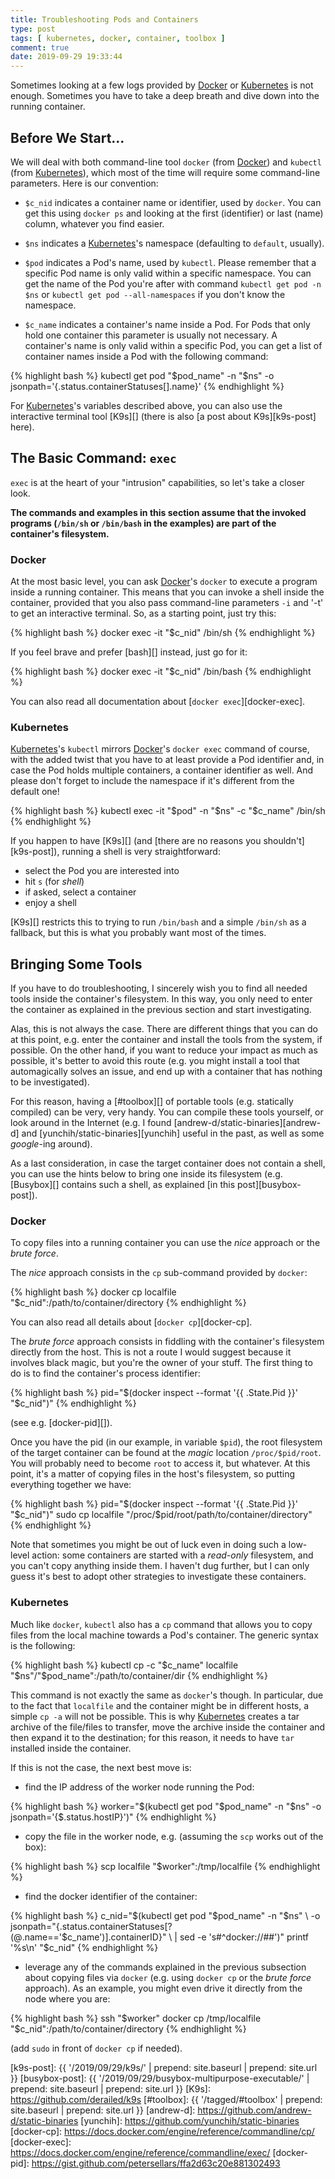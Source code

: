 ```yaml
---
title: Troubleshooting Pods and Containers
type: post
tags: [ kubernetes, docker, container, toolbox ]
comment: true
date: 2019-09-29 19:33:44
---
```


Sometimes looking at a few logs provided by [Docker][] or [Kubernetes][]
is not enough. Sometimes you have to take a deep breath and dive down
into the running container.


## Before We Start...

We will deal with both command-line tool `docker` (from [Docker][]) and
`kubectl` (from [Kubernetes][]), which most of the time will require
some command-line parameters. Here is our convention:

- `$c_nid` indicates a container name or identifier, used by `docker`.
  You can get this using `docker ps` and looking at the first
  (identifier) or last (name) column, whatever you find easier.

- `$ns` indicates a [Kubernetes][]'s namespace (defaulting to `default`,
  usually).

- `$pod` indicates a Pod's name, used by `kubectl`. Please remember
  that a specific Pod name is only valid within a specific namespace.
  You can get the name of the Pod you're after with command `kubectl get
  pod -n $ns` or `kubectl get pod --all-namespaces` if you don't know
  the namespace.

- `$c_name` indicates a container's name inside a Pod. For Pods that
  only hold one container this parameter is usually not necessary. A
  container's name is only valid within a specific Pod, you can get a
  list of container names inside a Pod with the following command:

{% highlight bash %}
kubectl get pod "$pod_name" -n "$ns" -o jsonpath='{.status.containerStatuses[].name}'
{% endhighlight %}

For [Kubernetes][]'s variables described above, you can also use the
interactive terminal tool [K9s][] (there is also [a post about
K9s][k9s-post] here).


## The Basic Command: `exec`

`exec` is at the heart of your "intrusion" capabilities, so let's take a
closer look.

**The commands and examples in this section assume that the invoked
programs (`/bin/sh` or `/bin/bash` in the examples) are part of the
container's filesystem.**

### Docker

At the most basic level, you can ask [Docker][]'s `docker` to execute a
program inside a running container. This means that you can invoke a
shell inside the container, provided that you also pass command-line
parameters `-i` and '-t' to get an interactive terminal. So, as a
starting point, just try this:

{% highlight bash %}
docker exec -it "$c_nid" /bin/sh
{% endhighlight %}

If you feel brave and prefer [bash][] instead, just go for it:

{% highlight bash %}
docker exec -it "$c_nid" /bin/bash
{% endhighlight %}

You can also read all documentation about [`docker exec`][docker-exec].

### Kubernetes

[Kubernetes][]'s `kubectl` mirrors [Docker][]'s `docker exec` command of
course, with the added twist that you have to at least provide a Pod
identifier and, in case the Pod holds multiple containers, a container
identifier as well.  And please don't forget to include the namespace if
it's different from the default one!

{% highlight bash %}
kubectl exec -it "$pod" -n "$ns" -c "$c_name" /bin/sh
{% endhighlight %}

If you happen to have [K9s][] (and [there are no reasons you
shouldn't][k9s-post]), running a shell is very straightforward:

- select the Pod you are interested into
- hit `s` (for *shell*)
- if asked, select a container
- enjoy a shell

[K9s][] restricts this to trying to run `/bin/bash` and a simple
`/bin/sh` as a fallback, but this is what you probably want most of the
times.

## Bringing Some Tools

If you have to do troubleshooting, I sincerely wish you to find all
needed tools inside the container's filesystem. In this way, you only
need to enter the container as explained in the previous section and
start investigating.

Alas, this is not always the case. There are different things that you
can do at this point, e.g. enter the container and install the tools
from the system, if possible. On the other hand, if you want to reduce
your impact as much as possible, it's better to avoid this route (e.g.
you might install a tool that automagically solves an issue, and end up
with a container that has nothing to be investigated).

For this reason, having a [#toolbox][] of portable tools (e.g.
statically compiled) can be very, very handy. You can compile these
tools yourself, or look around in the Internet (e.g. I found
[andrew-d/static-binaries][andrew-d] and
[yunchih/static-binaries][yunchih] useful in the past, as well as some
*google*-ing around).

As a last consideration, in case the target container does not contain a
shell, you can use the hints below to bring one inside its filesystem
(e.g. [Busybox][] contains such a shell, as explained
[in this post][busybox-post]).

### Docker

To copy files into a running container you can use the *nice* approach or
the *brute force*.

The *nice* approach consists in the `cp` sub-command provided by `docker`:

{% highlight bash %}
docker cp localfile "$c_nid":/path/to/container/directory
{% endhighlight %}

You can also read all details about [`docker cp`][docker-cp].

The *brute force* approach consists in fiddling with the container's
filesystem directly from the host. This is not a route I would suggest
because it involves black magic, but you're the owner of your stuff. The
first thing to do is to find the container's process identifier:

{% highlight bash %}
pid="$(docker inspect --format '{{ .State.Pid }}' "$c_nid")"
{% endhighlight %}

(see e.g. [docker-pid][]).

Once you have the pid (in our example, in variable `$pid`), the root
filesystem of the target container can be found at the *magic* location
`/proc/$pid/root`. You will probably need to become `root` to access it,
but whatever. At this point, it's a matter of copying files in the
host's filesystem, so putting everything together we have:

{% highlight bash %}
pid="$(docker inspect --format '{{ .State.Pid }}' "$c_nid")"
sudo cp localfile "/proc/$pid/root/path/to/container/directory"
{% endhighlight %}

Note that sometimes you might be out of luck even in doing such a
low-level action: some containers are started with a *read-only*
filesystem, and you can't copy anything inside them. I haven't dug
further, but I can only guess it's best to adopt other strategies to
investigate these containers.

### Kubernetes

Much like `docker`, `kubectl` also has a `cp` command that allows you to
copy files from the local machine towards a Pod's container. The generic
syntax is the following:

{% highlight bash %}
kubectl cp -c "$c_name" localfile "$ns"/"$pod_name":/path/to/container/dir
{% endhighlight %}

This command is not exactly the same as `docker`'s though. In
particular, due to the fact that `localfile` and the container might be
in different hosts, a simple `cp -a` will not be possible. This is why
[Kubernetes][] creates a tar archive of the file/files to transfer, move
the archive inside the container and then expand it to the destination;
for this reason, it needs to have `tar` installed inside the container.

If this is not the case, the next best move is:

- find the IP address of the worker node running the Pod:

{% highlight bash %}
worker="$(kubectl get pod "$pod_name" -n "$ns" -o jsonpath='{$.status.hostIP}')"
{% endhighlight %}

- copy the file in the worker node, e.g. (assuming the `scp` works out
  of the box):

{% highlight bash %}
scp localfile "$worker":/tmp/localfile
{% endhighlight %}

- find the docker identifier of the container:

{% highlight bash %}
c_nid="$(kubectl get pod "$pod_name" -n "$ns" \
   -o jsonpath="{.status.containerStatuses[?(@.name=='$c_name')].containerID}" \
   | sed -e 's#^docker://##')"
printf '%s\n' "$c_nid"
{% endhighlight %}

- leverage any of the commands explained in the previous subsection
  about copying files via `docker` (e.g. using `docker cp` or the *brute
  force* approach). As an example, you might even drive it directly from
  the node where you are:

{% highlight bash %}
ssh "$worker" docker cp /tmp/localfile "$c_nid":/path/to/container/directory
{% endhighlight %}

(add `sudo` in front of `docker cp` if needed).



[Docker]: https://www.docker.com/
[Kubernetes]: https://kubernetes.io/
[k9s-post]: {{ '/2019/09/29/k9s/' | prepend: site.baseurl | prepend: site.url }}
[busybox-post]: {{ '/2019/09/29/busybox-multipurpose-executable/' | prepend: site.baseurl | prepend: site.url }}
[K9s]: https://github.com/derailed/k9s
[#toolbox]: {{ '/tagged/#toolbox' | prepend: site.baseurl | prepend: site.url }}
[andrew-d]: https://github.com/andrew-d/static-binaries
[yunchih]: https://github.com/yunchih/static-binaries
[docker-cp]: https://docs.docker.com/engine/reference/commandline/cp/
[docker-exec]: https://docs.docker.com/engine/reference/commandline/exec/
[docker-pid]: https://gist.github.com/petersellars/ffa2d63c20e881302493
